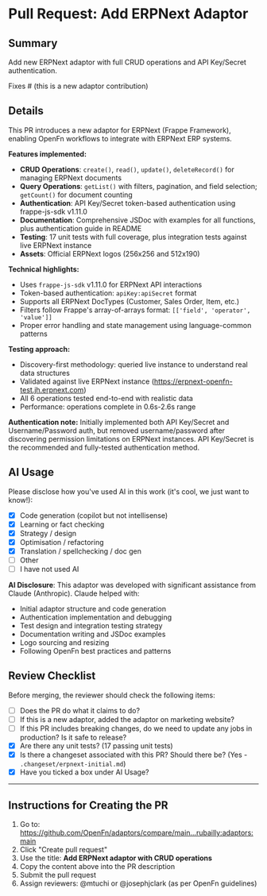 # Pull Request: Add ERPNext Adaptor

## Summary

Add new ERPNext adaptor with full CRUD operations and API Key/Secret authentication.

Fixes # (this is a new adaptor contribution)

## Details

This PR introduces a new adaptor for ERPNext (Frappe Framework), enabling OpenFn workflows to integrate with ERPNext ERP systems.

**Features implemented:**
- **CRUD Operations**: `create()`, `read()`, `update()`, `deleteRecord()` for managing ERPNext documents
- **Query Operations**: `getList()` with filters, pagination, and field selection; `getCount()` for document counting
- **Authentication**: API Key/Secret token-based authentication using frappe-js-sdk v1.11.0
- **Documentation**: Comprehensive JSDoc with examples for all functions, plus authentication guide in README
- **Testing**: 17 unit tests with full coverage, plus integration tests against live ERPNext instance
- **Assets**: Official ERPNext logos (256x256 and 512x190)

**Technical highlights:**
- Uses `frappe-js-sdk` v1.11.0 for ERPNext API interactions
- Token-based authentication: `apiKey:apiSecret` format
- Supports all ERPNext DocTypes (Customer, Sales Order, Item, etc.)
- Filters follow Frappe's array-of-arrays format: `[['field', 'operator', 'value']]`
- Proper error handling and state management using language-common patterns

**Testing approach:**
- Discovery-first methodology: queried live instance to understand real data structures
- Validated against live ERPNext instance (https://erpnext-openfn-test.jh.erpnext.com)
- All 6 operations tested end-to-end with realistic data
- Performance: operations complete in 0.6s-2.6s range

**Authentication note:**
Initially implemented both API Key/Secret and Username/Password auth, but removed username/password after discovering permission limitations on ERPNext instances. API Key/Secret is the recommended and fully-tested authentication method.

## AI Usage

Please disclose how you've used AI in this work (it's cool, we just want to know!):

- [x] Code generation (copilot but not intellisense)
- [x] Learning or fact checking
- [x] Strategy / design
- [x] Optimisation / refactoring
- [x] Translation / spellchecking / doc gen
- [ ] Other
- [ ] I have not used AI

**AI Disclosure**: This adaptor was developed with significant assistance from Claude (Anthropic). Claude helped with:
- Initial adaptor structure and code generation
- Authentication implementation and debugging
- Test design and integration testing strategy
- Documentation writing and JSDoc examples
- Logo sourcing and resizing
- Following OpenFn best practices and patterns

## Review Checklist

Before merging, the reviewer should check the following items:

- [ ] Does the PR do what it claims to do?
- [ ] If this is a new adaptor, added the adaptor on marketing website?
- [ ] If this PR includes breaking changes, do we need to update any jobs in production? Is it safe to release?
- [x] Are there any unit tests? (17 passing unit tests)
- [x] Is there a changeset associated with this PR? Should there be? (Yes - `.changeset/erpnext-initial.md`)
- [x] Have you ticked a box under AI Usage?

---

## Instructions for Creating the PR

1. Go to: https://github.com/OpenFn/adaptors/compare/main...rubailly:adaptors:main
2. Click "Create pull request"
3. Use the title: **Add ERPNext adaptor with CRUD operations**
4. Copy the content above into the PR description
5. Submit the pull request
6. Assign reviewers: @mtuchi or @josephjclark (as per OpenFn guidelines)
